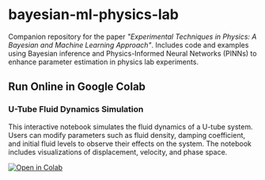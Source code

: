 # bayesian-ml-physics-lab

Companion repository for the paper *"Experimental Techniques in Physics: A Bayesian and Machine Learning Approach"*. Includes code and examples using Bayesian inference and Physics-Informed Neural Networks (PINNs) to enhance parameter estimation in physics lab experiments.

## Run Online in Google Colab

### U-Tube Fluid Dynamics Simulation

This interactive notebook simulates the fluid dynamics of a U-tube system. Users can modify parameters such as fluid density, damping coefficient, and initial fluid levels to observe their effects on the system. The notebook includes visualizations of displacement, velocity, and phase space.

[![Open in Colab](https://colab.research.google.com/assets/colab-badge.svg)](https://colab.research.google.com/drive/1nb3eGUpHN7Cb0frBrsLhDLiui9a3pRlz?usp=sharing)
